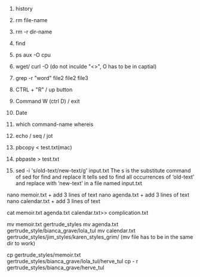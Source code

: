 1. history
2. rm file-name
3. rm -r dir-name
4. find 
5. ps aux -O cpu

1. wget/ curl -O <url> (do not inculde "<>", O has to be in captial)
2. grep -r "word" file2 file2 file3


1. CTRL + "R" / up button
2. Command W (ctrl D) / exit
3. Date
4. which command-name whereis
5. echo / seq / jot

1. pbcopy < test.txt(mac)
2. pbpaste > test.txt
3. sed -i 's/old-text/new-text/g' input.txt
The s is the substitute command of sed for find and replace
It tells sed to find all occurrences of ‘old-text’ and replace with ‘new-text’ in a file named input.txt

nano memoir.txt + add 3 lines of text
nano agenda.txt + add 3 lines of text
nano calendar.txt + add 3 lines of text

cat memoir.txt agenda.txt calendar.txt>> complication.txt

mv memoir.txt gertrude_styles
mv agenda.txt gertrude_style/bianca_grave/lola_tul
mv calendar.txt gertrude_styles/jim_styles/karen_styles_grim/  (mv file has to be in the same dir to work)

cp gertrude_styles/memoir.txt gertrude_styles/bianca_grave/lola_tul/herve_tul
cp - r gertrude_styles/bianca_grave/herve_tul



